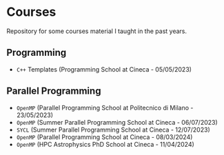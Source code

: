 # Courses

Repository for some courses material I taught in the past years.

## Programming

- `C++` Templates (Programming School at Cineca - 05/05/2023)

## Parallel Programming

- `OpenMP` (Parallel Programming School at Politecnico di Milano - 23/05/2023)
- `OpenMP` (Summer Parallel Programming School at Cineca - 06/07/2023)
- `SYCL` (Summer Parallel Programming School at Cineca - 12/07/2023)
- `OpenMP` (Parallel Programming School at Cineca - 08/03/2024)
- `OpenMP` (HPC Astrophysics PhD School at Cineca - 11/04/2024)
